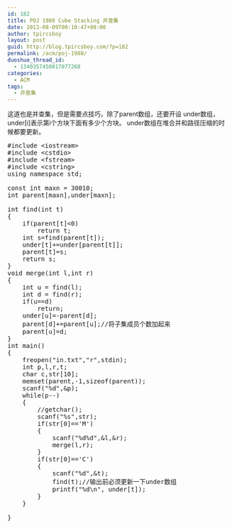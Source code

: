 ```yaml
---
id: 182
title: POJ 1988 Cube Stacking 并查集
date: 2013-08-09T00:10:47+00:00
author: tpircsboy
layout: post
guid: http://blog.tpircsboy.com/?p=182
permalink: /acm/poj-1988/
duoshuo_thread_id:
  - 1340357450817077268
categories:
  - ACM
tags:
  - 并查集
---
```

这道也是并查集，但是需要点技巧，除了parent数组，还要开设 under数组，under[i]表示第i个方块下面有多少个方块。 under数组在堆合并和路径压缩的时候都要更新。

<pre class="lang:c++ decode:true ">#include &lt;iostream&gt;
#include &lt;cstdio&gt;
#include &lt;fstream&gt;
#include &lt;cstring&gt;
using namespace std;

const int maxn = 30010;
int parent[maxn],under[maxn];

int find(int t)
{
    if(parent[t]&lt;0)
        return t;
    int s=find(parent[t]);
    under[t]+=under[parent[t]];
    parent[t]=s;
    return s;
}
void merge(int l,int r)
{
    int u = find(l);
    int d = find(r);
    if(u==d)
        return;
    under[u]=-parent[d];
    parent[d]+=parent[u];//将子集成员个数加起来
    parent[u]=d;
}
int main()
{
    freopen("in.txt","r",stdin);
    int p,l,r,t;
    char c,str[10];
    memset(parent,-1,sizeof(parent));
    scanf("%d",&p);
    while(p--)
    {
        //getchar();
        scanf("%s",str);
        if(str[0]=='M')
        {
            scanf("%d%d",&l,&r);
            merge(l,r);
        }
        if(str[0]=='C')
        {
            scanf("%d",&t);
            find(t);//输出前必须更新一下under数组
            printf("%d\n", under[t]);
        }
    }

}
</pre>

&nbsp;